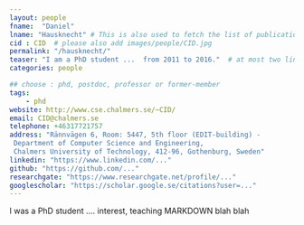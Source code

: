```yaml
---
layout: people
fname:  "Daniel"
lname: "Hausknecht" # This is also used to fetch the list of publications from bib files
cid : CID  # please also add images/people/CID.jpg
permalink: "/hausknecht/"
teaser: "I am a PhD student ...  from 2011 to 2016."  # at most two lines
categories: people

## choose : phd, postdoc, professor or former-member
tags:
    - phd
website: http://www.cse.chalmers.se/~CID/
email: CID@chalmers.se
telephone: +46317721757
address: "Rännvägen 6, Room: 5447, 5th floor (EDIT-building) -
 Department of Computer Science and Engineering,
 Chalmers University of Technology, 412-96, Gothenburg, Sweden"
linkedin: "https://www.linkedin.com/..."
github: "https://github.com/..."
researchgate: "https://www.researchgate.net/profile/..."
googlescholar: "https://scholar.google.se/citations?user=..."
---
```

I was a PhD student ....  interest, teaching MARKDOWN blah blah
